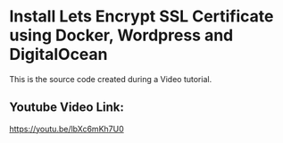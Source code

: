 # Install Lets Encrypt SSL Certificate using Docker, Wordpress and DigitalOcean
This is the source code created during a Video tutorial.

## Youtube Video Link: 
https://youtu.be/lbXc6mKh7U0
